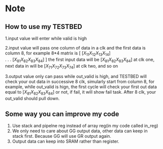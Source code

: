 # Note

## How to use my TESTBED

1.input value will enter while valid is high

2.input value will pass one column of data in a clk and the first data is column 8, for example 
8*4 matrix is 
[
$[X_{11} X_{12} X_{13} X_{14}]$
<br />
.
.
.
$[X_{81} X_{82} X_{83} X_{84}]$
]
the first input data will be
$[X_{81} X_{82} X_{83} X_{84}]$ at clk one, 
next data in will be $[X_{71} X_{72} X_{73} X_{74}]$ at clk two, 
and so on

3.output value only can pass while out_valid is high, and TESTBED will check your out data in successive 8 clk, simularly start from column 8, for example, whlle out_valid is hign, the first cycle will check your first out data equal to $[X_{81} X_{82} X_{83} X_{84}]$ or not, if fail, it will show fail task. After 8 clk, your out_valid should pull down.

## Some way you can improve my code

1. Use stack and pipelne reg instead of array reg(in my code called in_reg)
2. We only need to care about GG output data, other data can keep in stack first. Because GG will use GR output again.
3. Output data can keep into SRAM rather than register.
